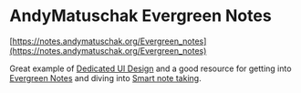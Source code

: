 # AndyMatuschak Evergreen Notes   
[https://notes.andymatuschak.org/Evergreen_notes](https://notes.andymatuschak.org/Evergreen_notes)   
   
Great example of [Dedicated UI Design](Dedicated%2520UI%2520Design.md) and a good resource for getting into [Evergreen Notes](../../Private/Education/Evergreen%2520Notes.md) and diving into [Smart note taking](../../Private/Education/Smart%2520note%2520taking.md).